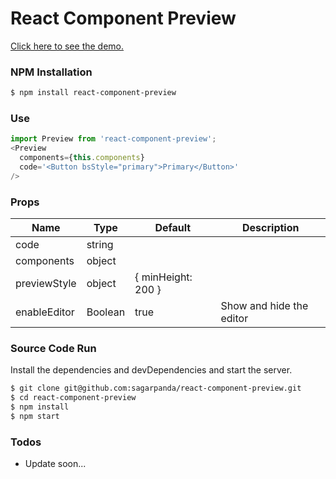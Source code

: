 # React Component Preview
[Click here to see the demo.](https://sagarpanda.github.io/react-component-preview/)
### NPM Installation
```sh
$ npm install react-component-preview
```
### Use
```javascript
import Preview from 'react-component-preview';
<Preview
  components={this.components}
  code='<Button bsStyle="primary">Primary</Button>'
/>
```

### Props
| Name | Type | Default | Description |
| ---- | ---- | ------- | ----------- |
| code | string|
| components | object |
| previewStyle | object | { minHeight: 200 }
| enableEditor | Boolean | true | Show and hide the editor

### Source Code Run

Install the dependencies and devDependencies and start the server.

```sh
$ git clone git@github.com:sagarpanda/react-component-preview.git
$ cd react-component-preview
$ npm install
$ npm start
```

### Todos

 - Update soon...
